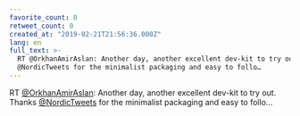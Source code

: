 ```yaml
---
favorite_count: 0
retweet_count: 0
created_at: "2019-02-21T21:56:36.000Z"
lang: en
full_text: >-
  RT @OrkhanAmirAslan: Another day, another excellent dev-kit to try out. Thanks
  @NordicTweets for the minimalist packaging and easy to follo…
---
```


RT [@OrkhanAmirAslan](https://twitter.com/OrkhanAmirAslan): Another day, another
excellent dev-kit to try out. Thanks
[@NordicTweets](https://twitter.com/NordicTweets) for the minimalist packaging
and easy to follo…

